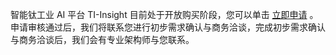 
智能钛工业 AI 平台 TI-Insight 目前处于开放购买阶段，您可以单击 [立即申请](https://cloud.tencent.com/apply/p/nrba9i6uhe) 。 
申请审核通过后，我们将联系您进行初步需求确认与商务洽谈，完成初步需求确认与商务洽谈后，我们会有专业架构师与您联系。

